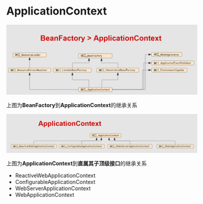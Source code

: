 # ApplicationContext

![ae](../../../img/spring/BeanFactory_ApplicationContext.png)

上图为**BeanFactory**到**ApplicationContext**的继承关系

![ae](../../../img/spring/ApplicationContext.png)

上图为**ApplicationContext**到**直属其子顶级接口**的继承关系

- ReactiveWebApplicationContext
- ConfigurableApplicationContext
- WebServerApplicationContext
- WebApplicationContext